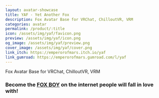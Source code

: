 ```yaml
---
layout: avatar-showcase
title: YAF - Yet Another Fox
description: Fox Avatar Base for VRChat, ChilloutVR, VRM
categories: avatar
permalink: /product/:title
icon: /assets/img/yaf/favicon.png
preview: /assets/img/yaf/icon.png
og_image: /assets/img/yaf/preview.png
cover_image: /assets/img/yaf/cover.png
link_itch: https://emperorofmars.itch.io/yaf
link_gumroad: https://emperorofmars.gumroad.com/l/yaf
---
```

Fox Avatar Base for VRChat, ChilloutVR, VRM
### Become the **[FOX BOY](https://www.youtube.com/watch?v=2tHqjciPEX8)** on the internet people will fall in love with!